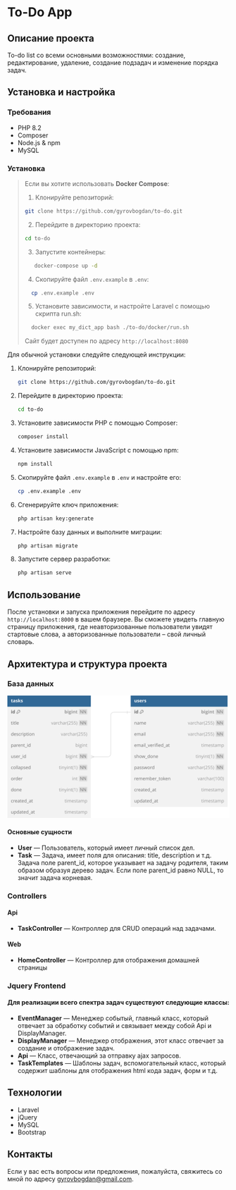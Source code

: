 # To-Do App

## Описание проекта

To-do list со всеми основными возможностями: создание, редактирование, удаление, создание подзадач и изменение порядка задач.

## Установка и настройка

### Требования

-   PHP 8.2
-   Composer
-   Node.js & npm
-   MySQL

### Установка

> Если вы хотите использовать **Docker Compose**:
>
> 1.  Клонируйте репозиторий:
>
> ```bash
> git clone https://github.com/gyrovbogdan/to-do.git
> ```
>
> 2.  Перейдите в директорию проекта:
>
> ```bash
> cd to-do
> ```
>
> 3. Запустите контейнеры:
>
> ```bash
>    docker-compose up -d
> ```
>
> 4. Скопируйте файл `.env.example` в `.env`:
>
> ```bash
>   cp .env.example .env
> ```
>
> 5. Установите зависимости, и настройте Laravel с помощью скрипта run.sh:
>
> ```bash
>   docker exec my_dict_app bash ./to-do/docker/run.sh
> ```
>
> Сайт будет доступен по адресу `http://localhost:8080`

Для обычной установки следуйте следующей инструкции:

1. Клонируйте репозиторий:

    ```bash
    git clone https://github.com/gyrovbogdan/to-do.git
    ```

2. Перейдите в директорию проекта:

    ```bash
    cd to-do
    ```

3. Установите зависимости PHP с помощью Composer:

    ```bash
    composer install
    ```

4. Установите зависимости JavaScript с помощью npm:

    ```bash
    npm install
    ```

5. Скопируйте файл `.env.example` в `.env` и настройте его:

    ```bash
    cp .env.example .env
    ```

6. Сгенерируйте ключ приложения:

    ```bash
    php artisan key:generate
    ```

7. Настройте базу данных и выполните миграции:

    ```bash
    php artisan migrate
    ```

8. Запустите сервер разработки:
    ```bash
    php artisan serve
    ```

## Использование

После установки и запуска приложения перейдите по адресу `http://localhost:8000` в вашем браузере. Вы сможете увидеть главную страницу приложения, где неавторизованные пользователи увидят стартовые слова, а авторизованные пользователи – свой личный словарь.

## Архитектура и структура проекта

### База данных

![Структура приложения](./docs/to-do-structure.svg)

#### Основные сущности

-   **User** — Пользователь, который имеет личный список дел.
-   **Task** — Задача, имеет поля для описания: title, description и т.д. Задача поле parent_id, которое указывает на задачу родителя, таким образом образуя дерево задач. Если поле parent_id равно NULL, то значит задача корневая.

### Controllers

#### Api

-   **TaskController** — Контроллер для CRUD операций над задачами.

#### Web

-   **HomeController** — Контроллер для отображения домашней страницы

### Jquery Frontend

#### Для реализации всего спектра задач существуют следующие классы:

-   **EventManager** — Менеджер событый, главный класс, который отвечает за обработку событий и связывает между собой Api и DisplayManager.
-   **DisplayManager** — Meнеджер отображения, этот класс отвечает за создание и отображение задач.
-   **Api** — Класс, отвечающий за отправку ajax запросов.
-   **TaskTemplates** — Шаблоны задач, вспомогательный класс, который содержит шаблоны для отображения html кода задач, форм и т.д.

## Технологии

-   Laravel
-   jQuery
-   MySQL
-   Bootstrap

## Контакты

Если у вас есть вопросы или предложения, пожалуйста, свяжитесь со мной по адресу [gyrovbogdan@gmail.com](mailto:gyrovbogdan@gmail.com).
